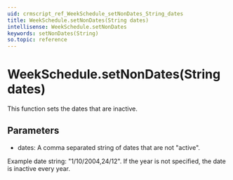 ```yaml
---
uid: crmscript_ref_WeekSchedule_setNonDates_String_dates
title: WeekSchedule.setNonDates(String dates)
intellisense: WeekSchedule.setNonDates
keywords: setNonDates(String)
so.topic: reference
---
```


# WeekSchedule.setNonDates(String dates)

This function sets the dates that are inactive.

## Parameters

* dates: A comma separated string of dates that are not "active".

Example date string: "1/10/2004,24/12".
If the year is not specified, the date is inactive every year.

